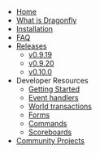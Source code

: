 * [Home](https://github.com/df-mc/dragonfly/wiki)
* [What is Dragonfly](https://github.com/df-mc/dragonfly/wiki/What-is-Dragonfly)
* [Installation](https://github.com/df-mc/dragonfly/wiki/Installation)
* [FAQ](https://github.com/df-mc/dragonfly/wiki/Frequently-Asked-Questions-(FAQ))
* [Releases](https://github.com/df-mc/dragonfly/wiki/Releases)
    - [v0.9.19](https://github.com/df-mc/dragonfly/wiki/Changelog-v0.9.19)
    - [v0.9.20](https://github.com/df-mc/dragonfly/wiki/Changelog-v0.9.20)
    - [v0.10.0](https://github.com/df-mc/dragonfly/wiki/Changelog-v0.10.0)
* Developer Resources
    - [Getting Started](https://github.com/df-mc/dragonfly/wiki/Getting-Started)
    - [Event handlers](https://github.com/df-mc/dragonfly/wiki/Event-Handlers)
    - [World transactions](https://github.com/df-mc/dragonfly/wiki/World-Transactions)
    - [Forms](https://github.com/df-mc/dragonfly/wiki/Forms)
    - [Commands](https://github.com/df-mc/dragonfly/wiki/Commands)
    - [Scoreboards](https://github.com/df-mc/dragonfly/wiki/Scoreboards)
* [Community Projects](https://github.com/df-mc/dragonfly/wiki/Community-Projects)